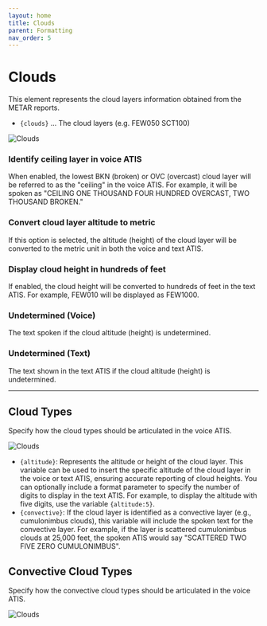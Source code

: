 ```yaml
---
layout: home
title: Clouds
parent: Formatting
nav_order: 5
---
```


# Clouds

This element represents the cloud layers information obtained from the METAR reports.

* `{clouds}` ... The cloud layers (e.g. FEW050 SCT100)

![Clouds](/assets/images/Formatting_Clouds.png)

### Identify ceiling layer in voice ATIS
When enabled, the lowest BKN (broken) or OVC (overcast) cloud layer will be referred to as the "ceiling" in the voice ATIS. For example, it will be spoken as "CEILING ONE THOUSAND FOUR HUNDRED OVERCAST, TWO THOUSAND BROKEN."

### Convert cloud layer altitude to metric
If this option is selected, the altitude (height) of the cloud layer will be converted to the metric unit in both the voice and text ATIS.

### Display cloud height in hundreds of feet
If enabled, the cloud height will be converted to hundreds of feet in the text ATIS. For example, FEW010 will be displayed as FEW1000.

### Undetermined (Voice)
The text spoken if the cloud altitude (height) is undetermined.

### Undetermined (Text)
The text shown in the text ATIS if the cloud altitude (height) is undetermined.

<hr/>

## Cloud Types
Specify how the cloud types should be articulated in the voice ATIS.

![Clouds](/assets/images/Formatting_Clouds_Types.png)

* `{altitude}`: Represents the altitude or height of the cloud layer. This variable can be used to insert the specific altitude of the cloud layer in the voice or text ATIS, ensuring accurate reporting of cloud heights. You can optionally include a format parameter to specify the number of digits to display in the text ATIS. For example, to display the altitude with five digits, use the variable `{altitude:5}`.
* `{convective}`: If the cloud layer is identified as a convective layer (e.g., cumulonimbus clouds), this variable will include the spoken text for the convective layer. For example, if the layer is scattered cumulonimbus clouds at 25,000 feet, the spoken ATIS would say "SCATTERED TWO FIVE ZERO CUMULONIMBUS".

## Convective Cloud Types
Specify how the convective cloud types should be articulated in the voice ATIS.

![Clouds](/assets/images/Formatting_Clouds_ConvectiveTypes.png)